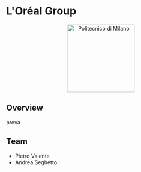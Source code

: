 # L'Oréal Group

<p align="center">
    <img src="https://i.imgur.com/mPb3Qbd.gif" width="180" alt="Politecnico di Milano"/>
</p>

## Overview
prova

## Team
- Pietro Valente
- Andrea Seghetto
